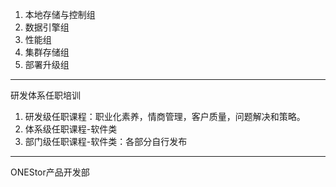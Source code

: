 1. 本地存储与控制组
1. 数据引擎组
1. 性能组
1. 集群存储组
1. 部署升级组
----
研发体系任职培训
1. 研发级任职课程：职业化素养，情商管理，客户质量，问题解决和策略。
1. 体系级任职课程-软件类
1. 部门级任职课程-软件类：各部分自行发布
----
ONEStor产品开发部
